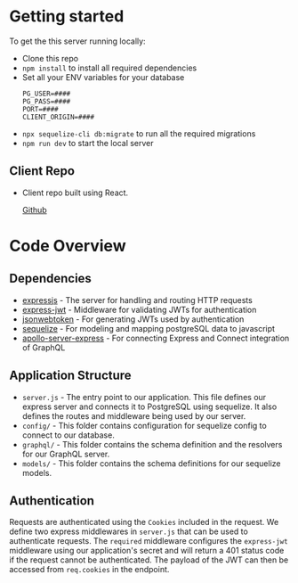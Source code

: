 # Getting started

To get the this server running locally:

- Clone this repo
- `npm install` to install all required dependencies
- Set all your ENV variables for your database
  ```
  PG_USER=####
  PG_PASS=####
  PORT=####
  CLIENT_ORIGIN=####
  ```
- `npx sequelize-cli db:migrate` to run all the required migrations
- `npm run dev` to start the local server

## Client Repo

- Client repo built using React.

  [Github](https://github.com/asantoss/client-manager-client)

# Code Overview

## Dependencies

- [expressjs](https://github.com/expressjs/express) - The server for handling and routing HTTP requests
- [express-jwt](https://github.com/auth0/express-jwt) - Middleware for validating JWTs for authentication
- [jsonwebtoken](https://github.com/auth0/node-jsonwebtoken) - For generating JWTs used by authentication
- [sequelize](https://github.com/sequelize/sequelize/) - For modeling and mapping postgreSQL data to javascript
- [apollo-server-express](https://github.com/apollographql/apollo-server/tree/master/packages/apollo-server-express) - For connecting Express and Connect integration of GraphQL

## Application Structure

- `server.js` - The entry point to our application. This file defines our express server and connects it to PostgreSQL using sequelize. It also defines the routes and middleware being used by our server.
- `config/` - This folder contains configuration for sequelize config to connect to our database.
- `graphql/` - This folder contains the schema definition and the resolvers for our GraphQL server.
- `models/` - This folder contains the schema definitions for our sequelize models.

## Authentication

Requests are authenticated using the `Cookies` included in the request. We define two express middlewares in `server.js` that can be used to authenticate requests. The `required` middleware configures the `express-jwt` middleware using our application's secret and will return a 401 status code if the request cannot be authenticated. The payload of the JWT can then be accessed from `req.cookies` in the endpoint.

